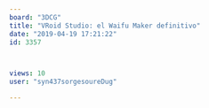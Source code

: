```yaml
---
board: "3DCG"
title: "VRoid Studio: el Waifu Maker definitivo"
date: "2019-04-19 17:21:22"
id: 3357



views: 10
user: "syn437sorgesoureDug"

---
```

